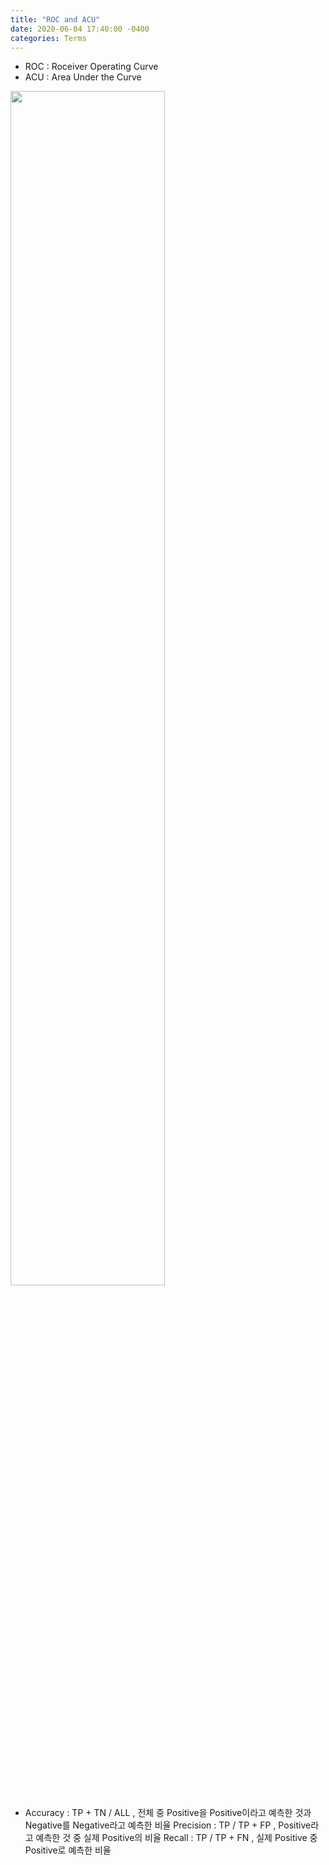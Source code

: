 ```yaml
---
title: "ROC and ACU"
date: 2020-06-04 17:40:00 -0400
categories: Terms
---
```


* ROC : Roceiver Operating Curve
* ACU : Area Under the Curve  
  
  
  
<img src="https://www.researchgate.net/profile/Karel_Horak/publication/318859551/figure/fig5/AS:615588489621513@1523779141997/Structure-of-the-confusion-matrix-with-TP-FN-FP-and-TN-values.png" width="70%"></img>
  
  
* Accuracy  : TP + TN / ALL , 전체 중 Positive을 Positive이라고 예측한 것과 Negative를 Negative라고 예측한 비율
Precision : TP / TP + FP  , Positive라고 예측한 것 중 실제 Positive의 비율
Recall    : TP / TP + FN  , 실제 Positive 중 Positive로 예측한 비율



